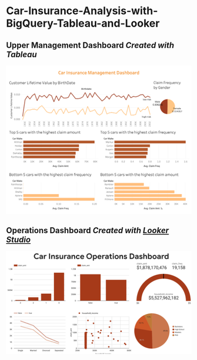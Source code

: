 # Car-Insurance-Analysis-with-BigQuery-Tableau-and-Looker

## Upper Management Dashboard <i>Created with Tableau</i>
<img alt="image" src="https://github.com/Nalito/Car-Insurance-Analysis-with-BigQuery-Tableau-and-Looker/blob/main/management%20dashboard.png">

## Operations Dashboard <i>Created with <a href="https://lookerstudio.google.com/reporting/e9360aeb-cbdd-4b16-99ef-a397797c465f">Looker Studio</a></i>
<img alt="image" src="https://github.com/Nalito/Car-Insurance-Analysis-with-BigQuery-Tableau-and-Looker/blob/main/operations%20dashboard.png">
